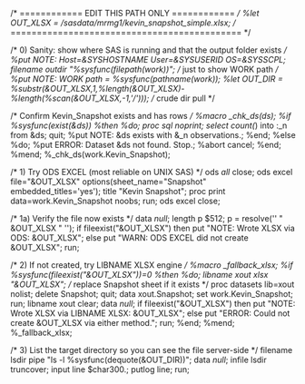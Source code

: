 /* ============ EDIT THIS PATH ONLY ============ */
%let OUT_XLSX = /sasdata/mrmg1/kevin_snapshot_simple.xlsx;
/* ============================================ */

/* 0) Sanity: show where SAS is running and that the output folder exists */
%put NOTE: Host=&SYSHOSTNAME  User=&SYSUSERID  OS=&SYSSCPL;
filename outdir "%sysfunc(filepath(work))"; /* just to show WORK path */
%put NOTE: WORK path = %sysfunc(pathname(work));
%let OUT_DIR = %substr(&OUT_XLSX,1,%length(&OUT_XLSX)-%length(%scan(&OUT_XLSX,-1,'/'))); /* crude dir pull */

/* Confirm Kevin_Snapshot exists and has rows */
%macro _chk_ds(ds);
  %if %sysfunc(exist(&ds)) %then %do;
    proc sql noprint; select count(*) into :_n from &ds; quit;
    %put NOTE: &ds exists with &_n observations.;
  %end;
  %else %do;
    %put ERROR: Dataset &ds not found. Stop.;
    %abort cancel;
  %end;
%mend;
%_chk_ds(work.Kevin_Snapshot);

/* 1) Try ODS EXCEL (most reliable on UNIX SAS) */
ods _all_ close;
ods excel file="&OUT_XLSX" options(sheet_name="Snapshot" embedded_titles='yes');
title "Kevin Snapshot";
proc print data=work.Kevin_Snapshot noobs; run;
ods excel close;

/* 1a) Verify the file now exists */
data _null_;
  length p $512;
  p = resolve('' " &OUT_XLSX " '');
  if fileexist("&OUT_XLSX") then put "NOTE: Wrote XLSX via ODS: &OUT_XLSX";
  else put "WARN: ODS EXCEL did not create &OUT_XLSX";
run;

/* 2) If not created, try LIBNAME XLSX engine */
%macro _fallback_xlsx;
  %if %sysfunc(fileexist("&OUT_XLSX"))=0 %then %do;
    libname xout xlsx "&OUT_XLSX";
    /* replace Snapshot sheet if it exists */
    proc datasets lib=xout nolist; delete Snapshot; quit;
    data xout.Snapshot; set work.Kevin_Snapshot; run;
    libname xout clear;
    data _null_; 
      if fileexist("&OUT_XLSX") then put "NOTE: Wrote XLSX via LIBNAME XLSX: &OUT_XLSX";
      else put "ERROR: Could not create &OUT_XLSX via either method.";
    run;
  %end;
%mend;
%_fallback_xlsx;

/* 3) List the target directory so you can see the file server-side */
filename lsdir pipe "ls -l %sysfunc(dequote(&OUT_DIR))";
data _null_;
  infile lsdir truncover;
  input line $char300.;
  putlog line;
run;
